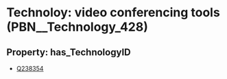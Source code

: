 # Technoloy: __video conferencing tools__ (PBN__Technology_428)

## Property: has_TechnologyID

* [Q238354](Q238354)

